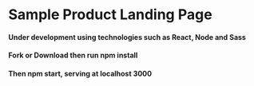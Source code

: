 # Sample Product Landing Page
#### Under development using technologies such as React, Node and Sass

#### Fork or Download then  run npm install

#### Then npm start, serving at localhost 3000
